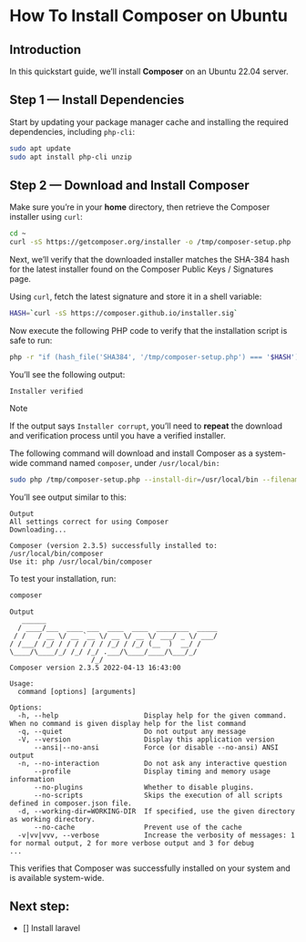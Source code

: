 # How To Install Composer on Ubuntu 

## Introduction

In this quickstart guide, we’ll install **Composer** on an Ubuntu 22.04 server.

## Step 1 — Install Dependencies

Start by updating your package manager cache and installing the required dependencies, including `php-cli`:

```bash
sudo apt update
sudo apt install php-cli unzip
```

## Step 2 — Download and Install Composer

Make sure you’re in your **home** directory, then retrieve the Composer installer using `curl`:

```bash
cd ~
curl -sS https://getcomposer.org/installer -o /tmp/composer-setup.php
```

Next, we’ll verify that the downloaded installer matches the SHA-384 hash for the latest installer found on the Composer Public Keys / Signatures page.

Using `curl`, fetch the latest signature and store it in a shell variable:

```bash
HASH=`curl -sS https://composer.github.io/installer.sig`
```

Now execute the following PHP code to verify that the installation script is safe to run:

```bash
php -r "if (hash_file('SHA384', '/tmp/composer-setup.php') === '$HASH') { echo 'Installer verified'; } else { echo 'Installer corrupt'; unlink('composer-setup.php'); } echo PHP_EOL;"
```

You’ll see the following output:

```
Installer verified
```

> [!NOTE]  
> If the output says `Installer corrupt`, you’ll need to **repeat** the download and verification process until you have a verified installer.

The following command will download and install Composer as a system-wide command named `composer`, under `/usr/local/bin:`

```bash
sudo php /tmp/composer-setup.php --install-dir=/usr/local/bin --filename=composer
```

You’ll see output similar to this:

```
Output
All settings correct for using Composer
Downloading...

Composer (version 2.3.5) successfully installed to: /usr/local/bin/composer
Use it: php /usr/local/bin/composer
```

To test your installation, run:

```bash
composer
```

```
Output
   ______
  / ____/___  ____ ___  ____  ____  ________  _____
 / /   / __ \/ __ `__ \/ __ \/ __ \/ ___/ _ \/ ___/
/ /___/ /_/ / / / / / / /_/ / /_/ (__  )  __/ /
\____/\____/_/ /_/ /_/ .___/\____/____/\___/_/
                    /_/
Composer version 2.3.5 2022-04-13 16:43:00

Usage:
  command [options] [arguments]

Options:
  -h, --help                     Display help for the given command. When no command is given display help for the list command
  -q, --quiet                    Do not output any message
  -V, --version                  Display this application version
      --ansi|--no-ansi           Force (or disable --no-ansi) ANSI output
  -n, --no-interaction           Do not ask any interactive question
      --profile                  Display timing and memory usage information
      --no-plugins               Whether to disable plugins.
      --no-scripts               Skips the execution of all scripts defined in composer.json file.
  -d, --working-dir=WORKING-DIR  If specified, use the given directory as working directory.
      --no-cache                 Prevent use of the cache
  -v|vv|vvv, --verbose           Increase the verbosity of messages: 1 for normal output, 2 for more verbose output and 3 for debug
...
```

This verifies that Composer was successfully installed on your system and is available system-wide.

## Next step:

- [] Install laravel
